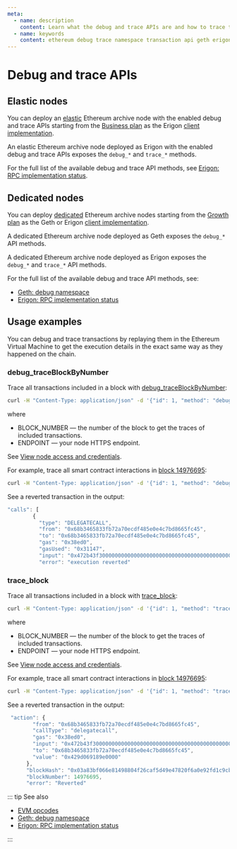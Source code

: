 ```yaml
---
meta:
  - name: description
    content: Learn what the debug and trace APIs are and how to trace transactions on Ethereum.
  - name: keywords
    content: ethereum debug trace namespace transaction api geth erigon
---
```


# Debug and trace APIs

## Elastic nodes

You can deploy an [elastic](/glossary/elastic-node) Ethereum archive node with the enabled debug and trace APIs starting from the <a href="https://chainstack.com/pricing/" target="_blank">Business plan</a> as the Erigon [client implementation](/operations/ethereum/clients).

An elastic Ethereum archive node deployed as Erigon with the enabled debug and trace APIs exposes the `debug_*` and `trace_*` methods.

For the full list of the available debug and trace API methods, see [Erigon: RPC implementation status](https://github.com/ledgerwatch/erigon/blob/stable/cmd/rpcdaemon/README.md#rpc-implementation-status).

## Dedicated nodes

You can deploy [dedicated](/glossary/dedicated-node) Ethereum archive nodes starting from the <a href="https://chainstack.com/pricing/" target="_blank">Growth plan</a> as the Geth or Erigon [client implementation](/operations/ethereum/clients).

A dedicated Ethereum archive node deployed as Geth exposes the `debug_*` API methods.

A dedicated Ethereum archive node deployed as Erigon exposes the `debug_*` and `trace_*` API methods.

For the full list of the available debug and trace API methods, see:

* [Geth: debug namespace](https://geth.ethereum.org/docs/rpc/ns-debug)
* [Erigon: RPC implementation status](https://github.com/ledgerwatch/erigon/blob/stable/cmd/rpcdaemon/README.md#rpc-implementation-status)

## Usage examples

You can debug and trace transactions by replaying them in the Ethereum Virtual Machine to get the execution details in the exact same way as they happened on the chain.

### debug_traceBlockByNumber

Trace all transactions included in a block with [debug_traceBlockByNumber](https://geth.ethereum.org/docs/rpc/ns-debug#debug_traceblockbynumber):

``` sh
curl -H "Content-Type: application/json" -d '{"id": 1, "method": "debug_traceBlockByNumber", "params": ["BLOCK_NUMBER"]}' ENDPOINT
```

where

* BLOCK_NUMBER — the number of the block to get the traces of included transactions.
* ENDPOINT — your node HTTPS endpoint.

See [View node access and credentials](/platform/view-node-access-and-credentials).

For example, trace all smart contract interactions in [block 14976695](https://etherscan.io/txsInternal?block=14976695):

``` sh
curl -H "Content-Type: application/json" -d '{"id": 1, "method": "debug_traceBlockByNumber", "params": ["14976695", {"tracer": "callTracer"}]}' https://nd-123-456-789.p2pify.com/3c6e0b8a9c15224a8228b9a98ca1531d
```

See a reverted transaction in the output:

``` js
"calls": [
        {
          "type": "DELEGATECALL",
          "from": "0x68b3465833fb72a70ecdf485e0e4c7bd8665fc45",
          "to": "0x68b3465833fb72a70ecdf485e0e4c7bd8665fc45",
          "gas": "0x38ed0",
          "gasUsed": "0x31147",
          "input": "0x472b43f30000000000000000000000000000000000000000000000000429d069189e00000000000000000000000000000000000000000000000000160d962fcdfd0bb02400000000000000000000000000000000000000000000000000000000000000800000000000000000000000000b5ec97d9a8a9941a28a88084a1f670c62bd8bf40000000000000000000000000000000000000000000000000000000000000002000000000000000000000000c02aaa39b223fe8d0a0e5c4f27ead9083c756cc2000000000000000000000000b00b2e950d7ef8bdc49377c49676d1550deab982",
          "error": "execution reverted"
```

### trace_block

Trace all transactions included in a block with [trace_block](https://openethereum.github.io/JSONRPC-trace-module#trace_block):

``` sh
curl -H "Content-Type: application/json" -d '{"id": 1, "method": "trace_block", "params": ["BLOCK_NUMBER"]}' ENDPOINT
```

where

* BLOCK_NUMBER — the number of the block to get the traces of included transactions.
* ENDPOINT — your node HTTPS endpoint.

See [View node access and credentials](/platform/view-node-access-and-credentials).

For example, trace all smart contract interactions in [block 14976695](https://etherscan.io/txsInternal?block=14976695):

``` sh
curl -H "Content-Type: application/json" -d '{"id": 1, "method": "trace_transaction", "params": ["0x4fb839363cb2d823b889386314ae3940378f3b4566112709259f9cc986e4493d"]}' https://nd-123-456-789.p2pify.com/3c6e0b8a9c15224a8228b9a98ca1531d
```

See a reverted transaction in the output:

``` js
 "action": {
        "from": "0x68b3465833fb72a70ecdf485e0e4c7bd8665fc45",
        "callType": "delegatecall",
        "gas": "0x38ed0",
        "input": "0x472b43f30000000000000000000000000000000000000000000000000429d069189e00000000000000000000000000000000000000000000000000160d962fcdfd0bb02400000000000000000000000000000000000000000000000000000000000000800000000000000000000000000b5ec97d9a8a9941a28a88084a1f670c62bd8bf40000000000000000000000000000000000000000000000000000000000000002000000000000000000000000c02aaa39b223fe8d0a0e5c4f27ead9083c756cc2000000000000000000000000b00b2e950d7ef8bdc49377c49676d1550deab982",
        "to": "0x68b3465833fb72a70ecdf485e0e4c7bd8665fc45",
        "value": "0x429d069189e0000"
      },
      "blockHash": "0x03a83bf066e81498804f26caf5d49e47820f6a0e92fd1c9cb7dc3b87bf46cf0f",
      "blockNumber": 14976695,
      "error": "Reverted"
```

::: tip See also

* [EVM opcodes](https://ethereum.org/en/developers/docs/evm/opcodes)
* [Geth: debug namespace](https://geth.ethereum.org/docs/rpc/ns-debug)
* [Erigon: RPC implementation status](https://github.com/ledgerwatch/erigon/blob/stable/cmd/rpcdaemon/README.md#rpc-implementation-status)

:::
